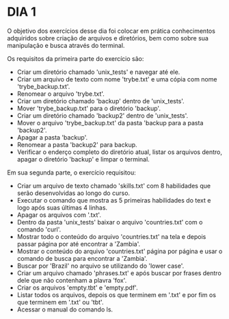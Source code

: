 # DIA 1 

O objetivo dos exercícios desse dia foi colocar em prática conhecimentos adquiridos sobre criação de arquivos e diretórios, bem como sobre sua manipulação e busca através do terminal.

Os requisitos da primeira parte do exercício são:
  * Criar um diretório chamado 'unix_tests' e navegar até ele.
  * Criar um arquivo de texto com nome 'trybe.txt' e uma cópia com nome 'trybe_backup.txt'.
  * Renomear o arquivo 'trybe.txt'.
  * Criar um diretório chamado 'backup' dentro de 'unix_tests'.
  * Mover 'trybe_backup.txt' para o diretório 'backup'.
  * Criar um diretório chamado 'backup2' dentro de 'unix_tests'.
  * Mover o arquivo 'trybe_backup.txt' da pasta 'backup para a pasta 'backup2'.
  * Apagar a pasta 'backup'.
  * Renomear a pasta 'backup2' para backup.
  * Verificar o enderço completo do diretório atual, listar os arquivos dentro, apagar o diretório 'backup' e limpar o terminal.

Em sua segunda parte, o exercício requisitou:
  * Criar um arquivo de texto chamado 'skills.txt' com 8 habilidades que serão desenvolvidas ao longo do curso.
  * Executar o comando que mostra as 5 primeiras habilidades do text e logo após suas últimas 4 linhas.
  * Apagar os arquivos com '.txt'.
  * Dentro da pasta 'unix_tests' baixar o arquivo 'countries.txt' com o comando 'curl'.
  * Mostrar todo o conteúdo do arquivo 'countries.txt' na tela e depois passar página por até encontrar a 'Zambia'.
  * Mostrar o conteúdo do arquivo 'countries.txt' página por página e usar o comando de busca para encontrar a 'Zambia'.
  * Buscar por 'Brazil' no arquivo se utilizando do 'lower case'.
  * Criar um arquivo chamado 'phrases.txt' e após buscar por frases dentro dele que não contenham a plavra 'fox'.
  * Criar os arquivos 'empty.tbt' e 'empty.pdf'.
  * Listar todos os arquivos, depois os que terminem em '.txt' e por fim  os que terminem em '.txt' ou 'tbt'.
  * Acessar o manual do comando ls.
